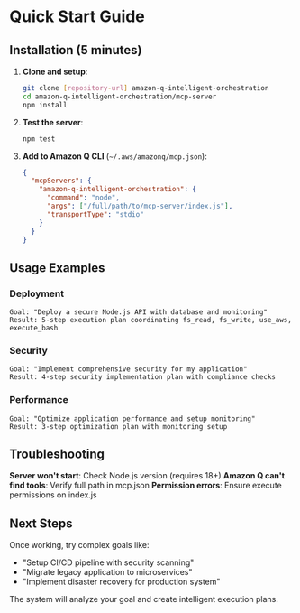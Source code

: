 # Quick Start Guide

## Installation (5 minutes)

1. **Clone and setup**:
   ```bash
   git clone [repository-url] amazon-q-intelligent-orchestration
   cd amazon-q-intelligent-orchestration/mcp-server
   npm install
   ```

2. **Test the server**:
   ```bash
   npm test
   ```

3. **Add to Amazon Q CLI** (`~/.aws/amazonq/mcp.json`):
   ```json
   {
     "mcpServers": {
       "amazon-q-intelligent-orchestration": {
         "command": "node",
         "args": ["/full/path/to/mcp-server/index.js"],
         "transportType": "stdio"
       }
     }
   }
   ```

## Usage Examples

### Deployment
```
Goal: "Deploy a secure Node.js API with database and monitoring"
Result: 5-step execution plan coordinating fs_read, fs_write, use_aws, execute_bash
```

### Security
```
Goal: "Implement comprehensive security for my application"  
Result: 4-step security implementation plan with compliance checks
```

### Performance
```
Goal: "Optimize application performance and setup monitoring"
Result: 3-step optimization plan with monitoring setup
```

## Troubleshooting

**Server won't start**: Check Node.js version (requires 18+)
**Amazon Q can't find tools**: Verify full path in mcp.json
**Permission errors**: Ensure execute permissions on index.js

## Next Steps

Once working, try complex goals like:
- "Setup CI/CD pipeline with security scanning"
- "Migrate legacy application to microservices"
- "Implement disaster recovery for production system"

The system will analyze your goal and create intelligent execution plans.
